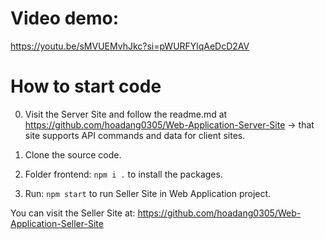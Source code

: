 # Video demo:
https://youtu.be/sMVUEMvhJkc?si=pWURFYlqAeDcD2AV

# How to start code
0. Visit the Server Site and follow the readme.md at https://github.com/hoadang0305/Web-Application-Server-Site -> that site supports API commands and data for client sites.

1. Clone the source code.

2. Folder frontend: `npm i .` to install the packages.

3. Run: `npm start` to run Seller Site in Web Application project.

You can visit the Seller Site at: https://github.com/hoadang0305/Web-Application-Seller-Site

